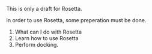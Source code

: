 This is only a draft for Rosetta.

In order to use Rosetta, some preperation must be done.

1. What can I do with Rosetta
2. Learn how to use Rosetta
3. Perform docking.